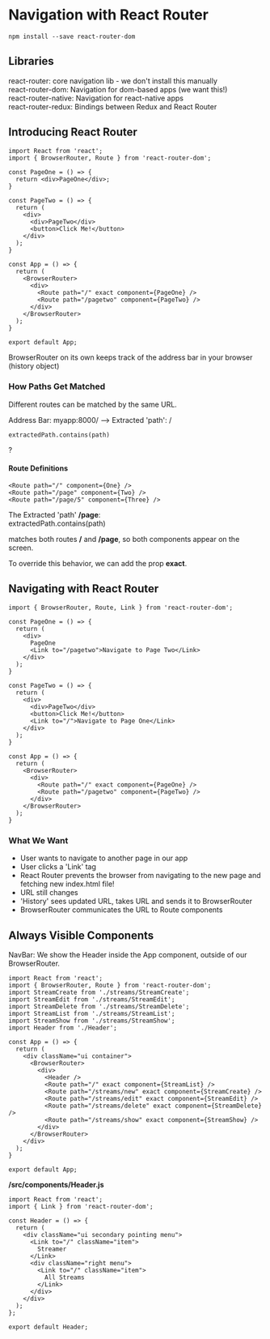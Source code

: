 # Navigation with React Router

```
npm install --save react-router-dom
```


## Libraries
react-router: core navigation lib - we don't install this manually  
react-router-dom: Navigation for dom-based apps (we want this!)  
react-router-native: Navigation for react-native apps  
react-router-redux: Bindings between Redux and React Router  


## Introducing React Router
```
import React from 'react';
import { BrowserRouter, Route } from 'react-router-dom';

const PageOne = () => {
  return <div>PageOne</div>;
}

const PageTwo = () => {
  return (
    <div>
      <div>PageTwo</div>
      <button>Click Me!</button>
    </div>
  );
}

const App = () => {
  return (
    <BrowserRouter>
      <div>
        <Route path="/" exact component={PageOne} />
        <Route path="/pagetwo" component={PageTwo} />
      </div>
    </BrowserRouter>
  );
}

export default App;
```


BrowserRouter on its own keeps track of the address bar in your browser (history object)

### How Paths Get Matched

Different routes can be matched by the same URL.

Address Bar: myapp:8000/ --> Extracted 'path': /

```
extractedPath.contains(path)
```
?
#### Route Definitions
```
<Route path="/" component={One} />
<Route path="/page" component={Two} />
<Route path="/page/5" component={Three} />
```

The Extracted 'path' **/page**:  
extractedPath.contains(path)  

matches both routes **/** and **/page**, so both components appear on the screen.

To override this behavior, we can add the prop **exact**.

## Navigating with React Router

```
import { BrowserRouter, Route, Link } from 'react-router-dom';

const PageOne = () => {
  return (
    <div>
      PageOne
      <Link to="/pagetwo">Navigate to Page Two</Link>
    </div>
  );
}

const PageTwo = () => {
  return (
    <div>
      <div>PageTwo</div>
      <button>Click Me!</button>
      <Link to="/">Navigate to Page One</Link>
    </div>
  );
}

const App = () => {
  return (
    <BrowserRouter>
      <div>
        <Route path="/" exact component={PageOne} />
        <Route path="/pagetwo" component={PageTwo} />
      </div>
    </BrowserRouter>
  );
}
```

### What We Want
* User wants to navigate to another page in our app
* User clicks a 'Link' tag
* React Router prevents the browser from navigating to the new page and fetching new index.html file!
* URL still changes
* 'History' sees updated URL, takes URL and sends it to BrowserRouter
* BrowserRouter communicates the URL to Route components


## Always Visible Components

NavBar: We show the Header inside the App component, outside of our BrowserRouter.


```
import React from 'react';
import { BrowserRouter, Route } from 'react-router-dom';
import StreamCreate from './streams/StreamCreate';
import StreamEdit from './streams/StreamEdit';
import StreamDelete from './streams/StreamDelete';
import StreamList from './streams/StreamList';
import StreamShow from './streams/StreamShow';
import Header from './Header';

const App = () => {
  return (
    <div className="ui container">
      <BrowserRouter>
        <div>
          <Header />
          <Route path="/" exact component={StreamList} />
          <Route path="/streams/new" exact component={StreamCreate} />
          <Route path="/streams/edit" exact component={StreamEdit} />
          <Route path="/streams/delete" exact component={StreamDelete} />
          <Route path="/streams/show" exact component={StreamShow} />
        </div>
      </BrowserRouter>
    </div>
  );
}

export default App;
```

**/src/components/Header.js**
```
import React from 'react';
import { Link } from 'react-router-dom';

const Header = () => {
  return (
    <div className="ui secondary pointing menu">
      <Link to="/" className="item">
        Streamer
      </Link>
      <div className="right menu">
        <Link to="/" className="item">
          All Streams
        </Link>
      </div>
    </div>
  );
};

export default Header;
```